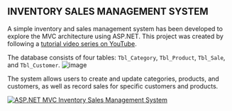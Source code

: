 ## INVENTORY SALES MANAGEMENT SYSTEM
A simple inventory and sales management system has been developed to explore the MVC architecture using ASP.NET. This project was created by following a [tutorial video series on YouTube](https://youtu.be/ROMDAwb0cOM?si=8Q0CCdsJ6Pr1UGbr).

The database consists of four tables: `Tbl_Category`, `Tbl_Product`, `Tbl_Sale`, and `Tbl_Customer`.
![image](https://github.com/user-attachments/assets/60b34e52-f48e-406d-bcbd-69e61f62cacf)

The system allows users to create and update categories, products, and customers, as well as record sales for specific customers and products.

[![ASP.NET MVC Inventory Sales Management System](https://img.youtube.com/vi/igsYaq37yjo/0.jpg)](https://www.youtube.com/watch?v=igsYaq37yjo)
